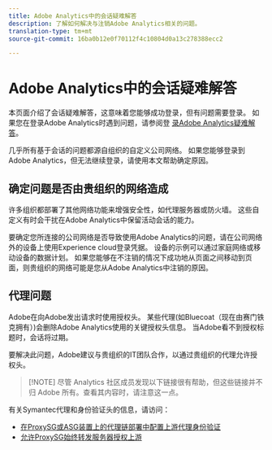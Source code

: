 ```yaml
---
title: Adobe Analytics中的会话疑难解答
description: 了解如何解决与注销Adobe Analytics相关的问题。
translation-type: tm+mt
source-git-commit: 16ba0b12e0f70112f4c10804d0a13c278388ecc2

---
```



# Adobe Analytics中的会话疑难解答

本页面介绍了会话疑难解答，这意味着您能够成功登录，但有问题需要登录。 如果您在登录Adobe Analytics时遇到问题，请参阅登 [录Adobe Analytics疑难解答](troubleshoot-login.md)。

几乎所有基于会话的问题都源自组织的自定义公司网络。 如果您能够登录到Adobe Analytics，但无法继续登录，请使用本文帮助确定原因。

## 确定问题是否由贵组织的网络造成

许多组织都部署了其他网络功能来增强安全性，如代理服务器或防火墙。 这些自定义有时会干扰在Adobe Analytics中保留活动会话的能力。

要确定您所连接的公司网络是否导致使用Adobe Analytics的问题，请在公司网络外的设备上使用Experience cloud登录凭据。 设备的示例可以通过家庭网络或移动设备的数据计划。 如果您能够在不注销的情况下成功地从页面之间移动到页面，则贵组织的网络可能是您从Adobe Analytics中注销的原因。

## 代理问题

Adobe在向Adobe发出请求时使用授权头。 某些代理(如Bluecoat（现在由赛门铁克拥有）)会删除Adobe Analytics使用的关键授权头信息。 当Adobe看不到授权标题时，会话将过期。

要解决此问题，Adobe建议与贵组织的IT团队合作，以通过贵组织的代理允许授权头。

> [!NOTE] 尽管 Analytics 社区成员发现以下链接很有帮助，但这些链接并不归 Adobe 所有。查看其内容时，请注意这一点。

有关Symantec代理和身份验证头的信息，请访问：

* [在ProxySG或ASG装置上的代理链部署中配置上游代理身份验证](https://support.symantec.com/en_US/article.TECH246122.html)
* [允许ProxySG始终转发服务器授权上游](https://support.symantec.com/en_US/article.TECH244708.html)
